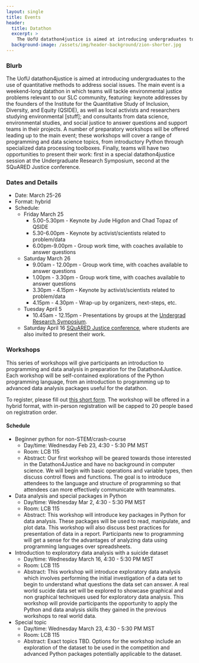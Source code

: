 ```yaml
---
layout: single
title: Events
header:
  title: Datathon
  excerpt: >
    The UofU datathon4justice is aimed at introducing undergraduates to the use of quantitative methods to address social issues.
  background-image: /assets/img/header-background/zion-shorter.jpg
---
```


### Blurb
The UofU datathon4justice is aimed at introducing undergraduates to the use of quantitative methods to address social issues. The main event is a weekend-long datathon in which teams will tackle environmental justice problems relevant to our SLC community, featuring: keynote addresses by the founders of the Institute for the Quantitative Study of Inclusion, Diversity, and Equity (QSIDE), as well as local activists and researchers studying environmental [stuff]; and consultants from data science, environmental studies, and social justice to answer questions and support teams in their projects. A number of preparatory workshops will be offered leading up to the main event; these workshops will cover a range of programming and data science topics, from introductory Python through specialized data processing toolboxes. Finally, teams will have two opportunities to present their work: first in a special datathon4justice session at the Undergraduate Research Symposium, second at the SQuARED Justice conference.

### Dates and Details
* Date: March 25-26
* Format: hybrid
* Schedule:
  * Friday March 25
    * 5.00-5.30pm - Keynote by Jude Higdon and Chad Topaz of QSIDE
    * 5.30-6.00pm - Keynote by activist/scientists related to problem/data
    * 6.00pm-9.00pm - Group work time, with coaches available to answer questions
  * Saturday March 26
    * 9.00am - 12.00pm - Group work time, with coaches available to answer questions
    * 1.00pm - 3.30pm - Group work time, with coaches available to answer questions
    * 3.30pm - 4.15pm - Keynote by activist/scientists related to problem/data
    * 4.15pm - 4.30pm - Wrap-up by organizers, next-steps, etc. 
  * Tuesday April 5
    * 10.45am - 12.15pm - Presentations by groups at the [Undergrad Research Symposium](https://our.utah.edu/events/undergraduate-research-symposium/).
  * Saturday April 16
[SQuARED Justice conference](https://qsideinstitute.org/events/data-4-justice-conference/), where students are also invited to present their work.

### Workshops
This series of workshops will give participants an introduction to programming and data analysis in preparation for the Datathon4Justice. Each workshop will be self-contained explorations of the Python programming language, from an introduction to programming up to advanced data analysis packages useful for the datathon.

To register, please fill out [this short form](https://forms.gle/9qg7gLZHGnitxSuX9). The workshop will be offered in a hybrid format, with in-person registration will be capped to 20 people based on registration order.

#### Schedule
* Beginner python for non-STEM/crash-course
  * Day/time: Wednesday Feb 23, 4:30 - 5:30 PM MST
  * Room: LCB 115
  * Abstract: Our first workshop will be geared towards those interested in the Datathon4Justice and have no background in computer science. We will begin with basic operations and variable types, then discuss control flows and functions. The goal is to introduce attendees to the language and structure of programming so that attendees can more effectively communicate with teammates. 
* Data analysis and special packages in Python
  * Day/time: Wednesday Mar 2, 4:30 - 5:30 PM MST
  * Room: LCB 115
  * Abstract: This workshop will introduce key packages in Python for data analysis. These packages will be used to read, manipulate, and plot data. This workshop will also discuss best practices for presentation of data in a report. Participants new to programming will get a sense for the advantages of analyzing data using programming languages over spreadsheets.
* Introduction to exploratory data analysis with a suicide dataset
  * Day/time: Wednesday March 16, 4:30 - 5:30 PM MST
  * Room: LCB 115
  * Abstract: This workshop will introduce exploratory data analysis which involves performing the initial investigation of a data set to begin to understand what questions the data set can answer. A real world sucide data set will be explored to showcase graphical and non graphical techniques used for exploratory data analysis. This workshop will provide participants the opportunity to apply the Python and data analysis skills they gained in the previous workshops to real world data.
* Special topic
  * Day/time: Wednesday March 23, 4:30 - 5:30 PM MST
  * Room: LCB 115
  * Abstract: Exact topics TBD. Options for the workshop include an exploration of the dataset to be used in the competition and advanced Python packages potentially applicable to the dataset.
